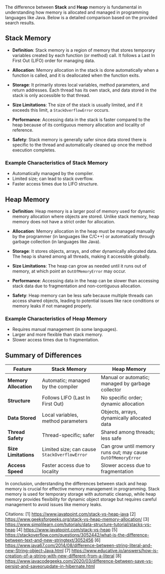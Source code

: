 The difference between **Stack** and **Heap** memory is fundamental in understanding how memory is allocated and managed in programming languages like Java. Below is a detailed comparison based on the provided search results.

## Stack Memory

- **Definition**: Stack memory is a region of memory that stores temporary variables created by each function (or method) call. It follows a Last In First Out (LIFO) order for managing data.

- **Allocation**: Memory allocation in the stack is done automatically when a function is called, and it is deallocated when the function exits.

- **Storage**: It primarily stores local variables, method parameters, and return addresses. Each thread has its own stack, and data stored in the stack is only accessible to that thread.

- **Size Limitations**: The size of the stack is usually limited, and if it exceeds this limit, a `StackOverflowError` occurs.

- **Performance**: Accessing data in the stack is faster compared to the heap because of its contiguous memory allocation and locality of reference.

- **Safety**: Stack memory is generally safer since data stored there is specific to the thread and automatically cleaned up once the method execution completes.

### Example Characteristics of Stack Memory
- Automatically managed by the compiler.
- Limited size; can lead to stack overflow.
- Faster access times due to LIFO structure.

## Heap Memory

- **Definition**: Heap memory is a larger pool of memory used for dynamic memory allocation where objects are stored. Unlike stack memory, heap memory does not have a strict order for allocation.

- **Allocation**: Memory allocation in the heap must be managed manually by the programmer (in languages like C/C++) or automatically through garbage collection (in languages like Java).

- **Storage**: It stores objects, arrays, and other dynamically allocated data. The heap is shared among all threads, making it accessible globally.

- **Size Limitations**: The heap can grow as needed until it runs out of memory, at which point an `OutOfMemoryError` may occur.

- **Performance**: Accessing data in the heap can be slower than accessing stack data due to fragmentation and non-contiguous allocation.

- **Safety**: Heap memory can be less safe because multiple threads can access shared objects, leading to potential issues like race conditions or memory leaks if not managed properly.

### Example Characteristics of Heap Memory
- Requires manual management (in some languages).
- Larger and more flexible than stack memory.
- Slower access times due to fragmentation.

## Summary of Differences

| Feature                     | Stack Memory                                   | Heap Memory                                  |
|-----------------------------|------------------------------------------------|----------------------------------------------|
| **Memory Allocation**       | Automatic; managed by the compiler             | Manual or automatic; managed by garbage collector |
| **Structure**               | Follows LIFO (Last In First Out)               | No specific order; dynamic allocation        |
| **Data Stored**             | Local variables, method parameters              | Objects, arrays, dynamically allocated data   |
| **Thread Safety**           | Thread-specific; safer                          | Shared among threads; less safe              |
| **Size Limitations**        | Limited size; can cause `StackOverflowError`   | Can grow until memory runs out; may cause `OutOfMemoryError` |
| **Access Speed**            | Faster access due to locality                   | Slower access due to fragmentation           |

In conclusion, understanding the differences between stack and heap memory is crucial for effective memory management in programming. Stack memory is used for temporary storage with automatic cleanup, while heap memory provides flexibility for dynamic object storage but requires careful management to avoid issues like memory leaks.

Citations:
[1] https://www.javatpoint.com/stack-vs-heap-java
[2] https://www.geeksforgeeks.org/stack-vs-heap-memory-allocation/
[3] https://www.simplilearn.com/tutorials/data-structure-tutorial/stacks-vs-heap
[4] https://www.javatpoint.com/stack-vs-heap
[5] https://stackoverflow.com/questions/3052442/what-is-the-difference-between-text-and-new-stringtext/3052456
[6] https://www.java67.com/2014/08/difference-between-string-literal-and-new-String-object-Java.html
[7] https://www.educative.io/answers/how-is-creation-of-a-string-with-new-different-from-a-literal
[8] https://www.javacodegeeks.com/2020/03/difference-between-save-vs-persist-and-saveorupdate-in-hibernate.html